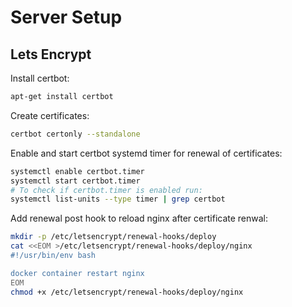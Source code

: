 # Server Setup

## Lets Encrypt

Install certbot:

```bash
apt-get install certbot
```


Create certificates:

```bash
certbot certonly --standalone
```


Enable and start certbot systemd timer for renewal of certificates:

```bash
systemctl enable certbot.timer
systemctl start certbot.timer
# To check if certbot.timer is enabled run:
systemctl list-units --type timer | grep certbot
```


Add renewal post hook to reload nginx after certificate renwal:

```bash
mkdir -p /etc/letsencrypt/renewal-hooks/deploy
cat <<EOM >/etc/letsencrypt/renewal-hooks/deploy/nginx
#!/usr/bin/env bash

docker container restart nginx
EOM
chmod +x /etc/letsencrypt/renewal-hooks/deploy/nginx
```
